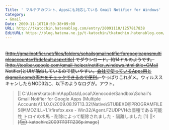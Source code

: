 ```yaml
---
Title: ' マルチアカウント、Appsにも対応している Gmail Notifier for Windows'
Category:
- Gmail
Date: 2009-11-10T10:50:38+09:00
URL: http://tkatochin.hatenablog.com/entry/20091110/1257817838
EditURL: https://blog.hatena.ne.jp/t-katochin/tkatochin.hatenablog.com/atom/entry/6653586347154753910
---
```


　<del datetime="2010-09-07T10:18:19+09:00">[http://gmailnotifier.net/files/folders/sohailsgmailnotifierforgoogleappsmultipleaccountsv11/default.aspx:title] でダウンロード。約14ドルのようです。</del>
　<del datetime="2010-09-07T10:18:19+09:00">[http://toolbar.google.com/gmail-helper/notifier_windows.html:title=GMail Notifier]とUIが酷似しているので使いやすい。会社で使っているApps用と@gmail.comの両方をチェックできるので便利。</del>やっぱりこれダメ。ウィルススキャンしたらNOD32に、以下のようなログが。アウト。
>||
C:\Users\katochin\AppData\Local\Xenocode\Sandbox\Sohail's Gmail Notifier for Google Apps (Multiple Accounts)\1.1.0.0\2009.08.19T13.32\Native\STUBEXE\@PROGRAMFILES@\MOZILL~1.1\firefox.exe - Win32/Agent.FZUDPVHの亜種である可能性 トロイの木馬 - 削除によって駆除されました - 隔離しました [1]
||<
<del datetime="2010-09-07T10:18:19+09:00">[f:id:t-katochin:20091110111236p:image]</del>
